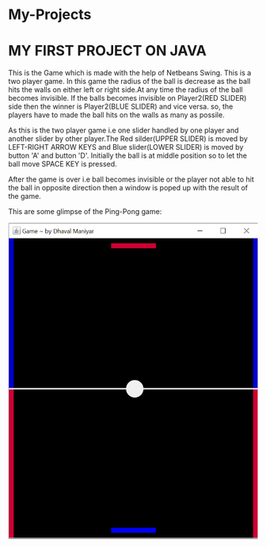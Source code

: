 # My-Projects
# MY FIRST PROJECT ON JAVA

This is the Game which is made with the help of Netbeans Swing. This is a two player game. In this game the radius of the ball is decrease as the ball hits the walls on either left or right side.At any time the radius of the ball becomes invisible. If the balls becomes invisible on Player2(RED SLIDER) side then the winner is Player2(BLUE SLIDER) and vice versa. so, the players have to made the ball hits on the walls as many as possile.

As this is the two player game i.e one slider handled by one player and another slider by other player.The Red silder(UPPER SLIDER) is moved by LEFT-RIGHT ARROW KEYS and Blue slider(LOWER SLIDER) is moved by button 'A' and button 'D'. Initially the ball is at middle position so to let the ball move SPACE KEY is pressed.

After the game is over i.e ball becomes invisible or the player not able to hit the ball in opposite direction then a window is poped up 
with the result of the game.

This are some glimpse of the Ping-Pong game:

![](My_Project.png)
